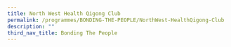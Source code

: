 ```yaml
---
title: North West Health Qigong Club
permalink: /programmes/BONDING-THE-PEOPLE/NorthWest-HealthQigong-Club
description: ""
third_nav_title: Bonding The People
---
```




